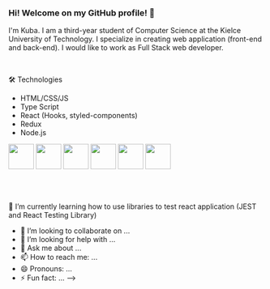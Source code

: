 ### Hi! Welcome on my GitHub profile! 👋


I'm Kuba. I am a third-year student of Computer Science at the Kielce University of Technology. I specialize in creating web application (front-end and back-end). I would like to work as Full Stack web developer.  

</br>

🛠️ Technologies </br>

<ul>
   <li>HTML/CSS/JS</li>
   <li> Type Script</li>
   <li> React (Hooks, styled-components)</li>
   <li> Redux</li>
   <li>Node.js</li>
</ul>
  

 <div>
      <img src="https://user-images.githubusercontent.com/87782832/185110917-7dedc34b-8b27-4d06-b987-0529ffe70d24.png" width="50" height="50"> 
      <img src="https://user-images.githubusercontent.com/87782832/185111467-f94b4bdf-b5fa-482a-9a05-18e351d65f65.png" width="50" height="50"> 
      <img src="https://user-images.githubusercontent.com/87782832/185135751-98175dda-6155-4bf7-accb-369c80c2da7f.png" width="50" height="50"> 
      <img src="https://user-images.githubusercontent.com/87782832/185110186-900282b0-dca7-49d8-a8a8-30de5f3837b3.png" width="50" height="50"> 
      <img src="https://user-images.githubusercontent.com/87782832/185110558-93edae4e-fd6d-4ab0-afa4-73ece941bfde.png" width="50" height="50">
      <img src="https://i.ibb.co/D5NgXKK/redux-cover-imgage-1024x768.jpg" width="50" height="50"
      <img src="https://user-images.githubusercontent.com/87782832/185346095-06fd22d9-9497-4300-90b6-e2d944c2186a.png" width="50" height="50"> 
     
</div>



</br></br>

 🌱 I’m currently learning how to use libraries to test react application (JEST and React Testing Library)

- 👯 I’m looking to collaborate on ...
- 🤔 I’m looking for help with ...
- 💬 Ask me about ...
- 📫 How to reach me: ...
- 😄 Pronouns: ...
- ⚡ Fun fact: ...
-->
